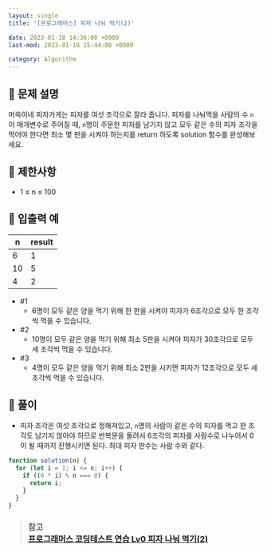```yaml
---
layout: single
title: '[프로그래머스] 피자 나눠 먹기(2)'

date: 2023-01-18 14:36:00 +0900
last-mod: 2023-01-18 15:44:00 +0900

category: Algorithm
---
```


## 📌 문제 설명

머쓱이네 피자가게는 피자를 여섯 조각으로 잘라 줍니다. 피자를 나눠먹을 사람의 수 `n`이 매개변수로 주어질 때, `n`명이 주문한 피자를 남기지 않고 모두 같은 수의 피자 조각을 먹어야 한다면 최소 몇 판을 시켜야 하는지를 return 하도록 solution 함수를 완성해보세요.

## 📌 제한사항

- 1 ≤ n ≤ 100

## 📌 입출력 예

| n   | result |
| --- | ------ |
| 6   | 1      |
| 10  | 5      |
| 4   | 2      |

- #1
  - 6명이 모두 같은 양을 먹기 위해 한 판을 시켜야 피자가 6조각으로 모두 한 조각씩 먹을 수 있습니다.
- #2
  - 10명이 모두 같은 양을 먹기 위해 최소 5판을 시켜야 피자가 30조각으로 모두 세 조각씩 먹을 수 있습니다.
- #3
  - 4명이 모두 같은 양을 먹기 위해 최소 2판을 시키면 피자가 12조각으로 모두 세 조각씩 먹을 수 있습니다.

## 📌 풀이

- 피자 조각은 여섯 조각으로 정해져있고, `n`명의 사람이 같은 수의 피자를 먹고 한 조각도 남기지 않아야 하므로 반복문을 돌려서 6조각의 피자를 사람수로 나누어서 0이 될 때까지 진행시키면 된다. 최대 피자 판수는 사람 수와 같다.

```javascript
function solution(n) {
  for (let i = 1; i <= n; i++) {
    if ((6 * i) % n === 0) {
      return i;
    }
  }
}
```

> ### 참고<br>[프로그래머스 코딩테스트 연습 Lv0 피자 나눠 먹기(2)](https://school.programmers.co.kr/learn/courses/30/lessons/120815)
